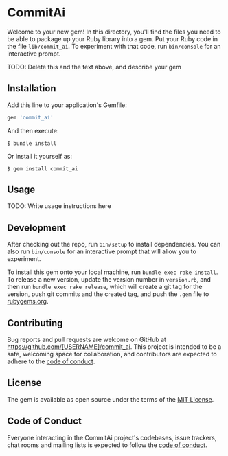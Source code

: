 # CommitAi

Welcome to your new gem! In this directory, you'll find the files you need to be able to package up your Ruby library into a gem. Put your Ruby code in the file `lib/commit_ai`. To experiment with that code, run `bin/console` for an interactive prompt.

TODO: Delete this and the text above, and describe your gem

## Installation

Add this line to your application's Gemfile:

```ruby
gem 'commit_ai'
```

And then execute:

    $ bundle install

Or install it yourself as:

    $ gem install commit_ai

## Usage

TODO: Write usage instructions here

## Development

After checking out the repo, run `bin/setup` to install dependencies. You can also run `bin/console` for an interactive prompt that will allow you to experiment.

To install this gem onto your local machine, run `bundle exec rake install`. To release a new version, update the version number in `version.rb`, and then run `bundle exec rake release`, which will create a git tag for the version, push git commits and the created tag, and push the `.gem` file to [rubygems.org](https://rubygems.org).

## Contributing

Bug reports and pull requests are welcome on GitHub at https://github.com/[USERNAME]/commit_ai. This project is intended to be a safe, welcoming space for collaboration, and contributors are expected to adhere to the [code of conduct](https://github.com/[USERNAME]/commit_ai/blob/master/CODE_OF_CONDUCT.md).

## License

The gem is available as open source under the terms of the [MIT License](https://opensource.org/licenses/MIT).

## Code of Conduct

Everyone interacting in the CommitAi project's codebases, issue trackers, chat rooms and mailing lists is expected to follow the [code of conduct](https://github.com/[USERNAME]/commit_ai/blob/master/CODE_OF_CONDUCT.md).
